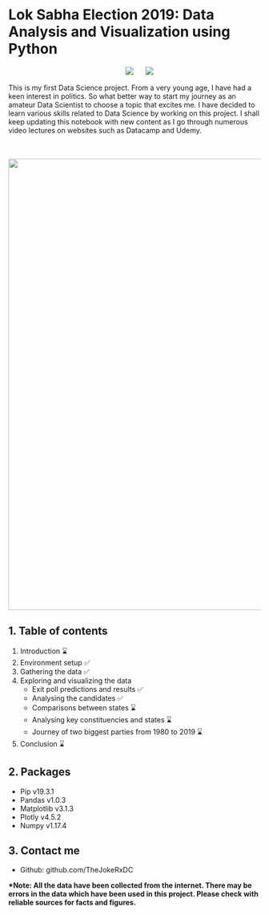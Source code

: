 # Lok Sabha Election 2019: Data Analysis and Visualization using Python
<p align=center><img src="https://img.shields.io/badge/Last%20Commit-April-brightgreen" hspace=20> <img src="https://img.shields.io/badge/Project%20Status-Open-brightgreen"></p>
<p>This is my first Data Science project. From a very young age, I have had a keen interest in politics. So what better way to start my journey as an amateur Data Scientist to choose a topic that excites me. I have decided to learn various skills related to Data Science by working on this project. I shall keep updating this notebook with new content as I go through numerous video lectures on websites such as Datacamp and Udemy.</p><br><br>
<img src="https://www.ft.com/__origami/service/image/v2/images/raw/http%3A%2F%2Fcom.ft.imagepublish.upp-prod-us.s3.amazonaws.com%2F5c2322c8-7deb-11e9-81d2-f785092ab560?fit=scale-down&source=next&width=700" width="900">

## 1. Table of contents
1. Introduction :hourglass:
2. Environment setup :white_check_mark:
3. Gathering the data :white_check_mark:
4. Exploring and visualizing the data
    - Exit poll predictions and results :white_check_mark:
    - Analysing the candidates :white_check_mark:
    - Comparisons between states :hourglass:
    - Analysing key constituencies and states :hourglass:
    - Journey of two biggest parties from 1980 to 2019 :hourglass:
5. Conclusion :hourglass:
 
## 2. Packages
- Pip v19.3.1
- Pandas v1.0.3
- Matplotlib v3.1.3
- Plotly v4.5.2
- Numpy v1.17.4

## 3. Contact me
- Github: github.com/TheJokeRxDC

<b>*Note: All the data have been collected from the internet. There may be errors in the data which have been used in this project. Please check with reliable sources for facts and figures.</b>
